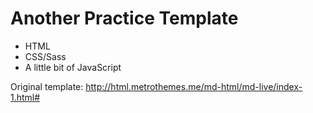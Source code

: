 # Another Practice Template

* HTML
* CSS/Sass
* A little bit of JavaScript

Original template: http://html.metrothemes.me/md-html/md-live/index-1.html#
